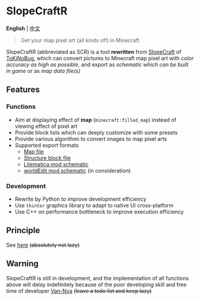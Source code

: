 # SlopeCraftR

**English** | [中文](README_cn.md "README_cn.md")  <!-- lang  -->

> Get your map pixel art (all kinds of!) in Minecraft

SlopeCraftR (abbreviated as SCR) is a tool **rewritten** from [SlopeCraft](https://github.com/ToKiNoBug/SlopeCraft "ToKiNoBug/SlopeCraft") of [ToKiNoBug](https://github.com/ToKiNoBug "@ToKiNoBug"), which can convert pictures to Minecraft map pixel art with *color accuracy as high as possible*, and export as *schematic which can be built in game* or as *map data file(s)*

## Features

### Functions

- Aim at displaying effect of **map** (`minecraft:filled_map`) instead of viewing effect of pixel art
- Provide block lists which can deeply customize with some presets
- Provide various algorithmi to convert images to map pixel arts
- Supported export formats
  - [Map file](https://minecraft.fandom.com/wiki/Map_item_format "Map item format - Minecraft Wiki")
  - [Structure block file](https://minecraft.fandom.com/wiki/Structure_Block_file_format "Structure Block file format - Minecraft Wiki")
  - [Litematica mod schematic](https://github.com/maruohon/litematica "maruohon/litematica")
  - [worldEdit mod schematic](https://github.com/EngineHub/WorldEdit "EngineHub/WorldEdit") (in consideration)

### Development

- Rewrite by Python to improve development efficiency
- Use `tkinter` graphics library to adapt to native UI cross-platform
- Use C++ on performance bottleneck to improve execution efficiency

## Principle

See [here](https://minecraft.fandom.com/wiki/Map_item_format "Map item format - Minecraft Wiki") ~~(absolutely not lazy)~~

## Warning

SlopeCraftR is still in development, and the implementation of all functions above will delay indefinitely because of the poor developing skill and free time of developer [Van-Nya](https://github.com/Van-Nya "@Van-Nya") ~~(leave a todo list and keep lazy)~~
